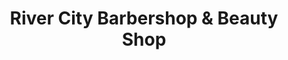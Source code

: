 ---
title: "River City Barbershop & Beauty Shop"
url: /san-antonio/river-city-barbershop-und-beauty-shop/
shop: Friseur
---